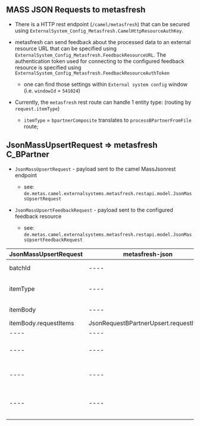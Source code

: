 **MASS JSON Requests to metasfresh**
---

* There is a HTTP rest endpoint (`/camel/metasfresh`) that can be secured using `ExternalSystem_Config_Metasfresh.CamelHttpResourceAuthKey`.
* metasfresh can send feedback about the processed data to an external resource URL that can be specified using  `ExternalSystem_Config_Metasfresh.FeedbackResourceURL`.
  The authentication token used for connecting to the configured feedback resource is specified using `ExternalSystem_Config_Metasfresh.FeedbackResourceAuthToken`
    * one can find those settings within `External system config` window (i.e. `windowId` = `541024`)

* Currently, the `metasfresh` rest route can handle 1 entity type: (routing by `request.itemType`)
    * `itemType` = `bpartnerComposite` translates to `processBPartnerFromFile` route;

**JsonMassUpsertRequest => metasfresh C_BPartner**
---

* `JsonMassUpsertRequest` - payload sent to the camel MassJsonrest endpoint
    * see: `de.metas.camel.externalsystems.metasfresh.restapi.model.JsonMassUpsertRequest`

* `JsonMassUpsertFeedbackRequest` - payload sent to the configured feedback resource
    * see: `de.metas.camel.externalsystems.metasfresh.restapi.model.JsonMassUpsertFeedbackRequest`

JsonMassUpsertRequest | metasfresh-json            | JsonMassUpsertFeedbackRequest | note                                                                                                                   |
---- |----------------------------|-------------------------------|------------------------------------------------------------------------------------------------------------------------|
batchId| ----                       | batchId                       | sent back on the JsonMassUpsertFeedbackRequest                                                                         
itemType| ----                       | ----                          | used for determining the type of the JsonMassUpsertRequest, must be `bpartnerComposite` for `C_BPartner`               |
itemBody| ----                       | ----                          | contains the request items that are going to be upserted                                                               |
itemBody.requestItems| JsonRequestBPartnerUpsert.requestItems | ----                          | ----                                                                                                                   |
----|----| finishDate                    | Date and time at which the feedback is sent                                                                            |
----|----| itemCount                    | The number of JsonRequestBPartnerUpsert.requestItems successfully upserted in metasfresh                               |
----|----| success                    | True if all JsonMassUpsertRequest.itemBody.requestItems has been successfully upserted in metasfresh                   |
----|----| errorInfo                    | The cause why one or many JsonMassUpsertRequest.itemBody.requestItems has not been successfully upserted in metasfresh |